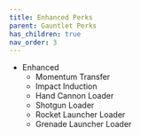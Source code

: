 ```yaml
---
title: Enhanced Perks
parent: Gauntlet Perks
has_children: true
nav_order: 3
---
```


- Enhanced
    - Momentum Transfer
    - Impact Induction
    - Hand Cannon Loader
    - Shotgun Loader
    - Rocket Launcher Loader
    - Grenade Launcher Loader
